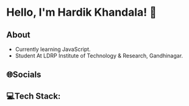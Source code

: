 # Hello, I'm Hardik Khandala! 👋

## **About**

- Currently learning JavaScript.
- Student At LDRP Institute of Technology & Research, Gandhinagar.

## **🌐Socials**

## **💻Tech Stack:**

